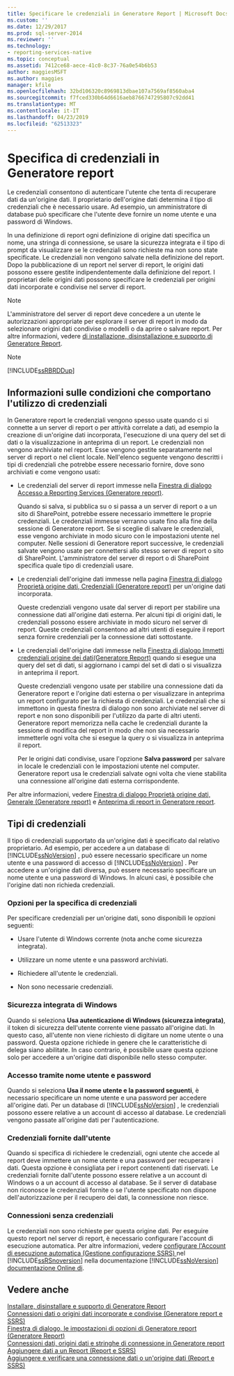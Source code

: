 ```yaml
---
title: Specificare le credenziali in Generatore Report | Microsoft Docs
ms.custom: ''
ms.date: 12/29/2017
ms.prod: sql-server-2014
ms.reviewer: ''
ms.technology:
- reporting-services-native
ms.topic: conceptual
ms.assetid: 7412ce68-aece-41c0-8c37-76a0e54b6b53
author: maggiesMSFT
ms.author: maggies
manager: kfile
ms.openlocfilehash: 32bd106320c8969813dbae107a7569af8560aba4
ms.sourcegitcommit: f7fced330b64d6616aeb8766747295807c92dd41
ms.translationtype: MT
ms.contentlocale: it-IT
ms.lasthandoff: 04/23/2019
ms.locfileid: "62513323"
---
```

# <a name="specify-credentials-in-report-builder"></a>Specifica di credenziali in Generatore report
  Le credenziali consentono di autenticare l'utente che tenta di recuperare dati da un'origine dati. Il proprietario dell'origine dati determina il tipo di credenziali che è necessario usare. Ad esempio, un amministratore di database può specificare che l'utente deve fornire un nome utente e una password di Windows.  
  
 In una definizione di report ogni definizione di origine dati specifica un nome, una stringa di connessione, se usare la sicurezza integrata e il tipo di prompt da visualizzare se le credenziali sono richieste ma non sono state specificate. Le credenziali non vengono salvate nella definizione del report. Dopo la pubblicazione di un report nel server di report, le origini dati possono essere gestite indipendentemente dalla definizione del report. I proprietari delle origini dati possono specificare le credenziali per origini dati incorporate e condivise nel server di report.  
  
> [!NOTE]  
>  L'amministratore del server di report deve concedere a un utente le autorizzazioni appropriate per esplorare il server di report in modo da selezionare origini dati condivise o modelli o da aprire o salvare report. Per altre informazioni, vedere [di installazione, disinstallazione e supporto di Generatore Report](../../2014/reporting-services/install-uninstall-and-report-builder-support.md).  
  
> [!NOTE]  
>  [!INCLUDE[ssRBRDDup](../includes/ssrbrddup-md.md)]  
  
## <a name="understanding-when-credentials-are-used"></a>Informazioni sulle condizioni che comportano l'utilizzo di credenziali  
 In Generatore report le credenziali vengono spesso usate quando ci si connette a un server di report o per attività correlate a dati, ad esempio la creazione di un'origine dati incorporata, l'esecuzione di una query del set di dati o la visualizzazione in anteprima di un report. Le credenziali non vengono archiviate nel report. Esse vengono gestite separatamente nel server di report o nel client locale. Nell'elenco seguente vengono descritti i tipi di credenziali che potrebbe essere necessario fornire, dove sono archiviati e come vengono usati:  
  
-   Le credenziali del server di report immesse nella [Finestra di dialogo Accesso a Reporting Services &#40;Generatore report&#41;](report-builder/reporting-services-login-dialog-box-report-builder.md).  
  
     Quando si salva, si pubblica su o si passa a un server di report o a un sito di SharePoint, potrebbe essere necessario immettere le proprie credenziali. Le credenziali immesse verranno usate fino alla fine della sessione di Generatore report. Se si sceglie di salvare le credenziali, esse vengono archiviate in modo sicuro con le impostazioni utente nel computer. Nelle sessioni di Generatore report successive, le credenziali salvate vengono usate per connettersi allo stesso server di report o sito di SharePoint. L'amministratore del server di report o di SharePoint specifica quale tipo di credenziali usare.  
  
-   Le credenziali dell'origine dati immesse nella pagina [Finestra di dialogo Proprietà origine dati, Credenziali &#40;Generatore report&#41;](../../2014/reporting-services/data-source-properties-dialog-box-credentials-report-builder.md) per un'origine dati incorporata.  
  
     Queste credenziali vengono usate dal server di report per stabilire una connessione dati all'origine dati esterna. Per alcuni tipi di origini dati, le credenziali possono essere archiviate in modo sicuro nel server di report. Queste credenziali consentono ad altri utenti di eseguire il report senza fornire credenziali per la connessione dati sottostante.  
  
-   Le credenziali dell'origine dati immesse nella [Finestra di dialogo Immetti credenziali origine dei dati&#40;Generatore Report&#41;](report-data/enter-data-source-credentials-dialog-box-report-builder.md) quando si esegue una query del set di dati, si aggiornano i campi del set di dati o si visualizza in anteprima il report.  
  
     Queste credenziali vengono usate per stabilire una connessione dati da Generatore report e l'origine dati esterna o per visualizzare in anteprima un report configurato per la richiesta di credenziali. Le credenziali che si immettono in questa finestra di dialogo non sono archiviate nel server di report e non sono disponibili per l'utilizzo da parte di altri utenti. Generatore report memorizza nella cache le credenziali durante la sessione di modifica del report in modo che non sia necessario immetterle ogni volta che si esegue la query o si visualizza in anteprima il report.  
  
     Per le origini dati condivise, usare l'opzione **Salva password** per salvare in locale le credenziali con le impostazioni utente nel computer. Generatore report usa le credenziali salvate ogni volta che viene stabilita una connessione all'origine dati esterna corrispondente.  
  
 Per altre informazioni, vedere [Finestra di dialogo Proprietà origine dati, Generale &#40;Generatore report&#41;](../../2014/reporting-services/data-source-properties-dialog-box-general-report-builder.md) e [Anteprima di report in Generatore report](report-builder/previewing-reports-in-report-builder.md).  
  
## <a name="types-of-credentials"></a>Tipi di credenziali  
 Il tipo di credenziali supportato da un'origine dati è specificato dal relativo proprietario. Ad esempio, per accedere a un database di [!INCLUDE[ssNoVersion](../includes/ssnoversion-md.md)] , può essere necessario specificare un nome utente e una password di accesso di [!INCLUDE[ssNoVersion](../includes/ssnoversion-md.md)] . Per accedere a un'origine dati diversa, può essere necessario specificare un nome utente e una password di Windows. In alcuni casi, è possibile che l'origine dati non richieda credenziali.  
  
### <a name="options-for-specifying-credentials"></a>Opzioni per la specifica di credenziali  
 Per specificare credenziali per un'origine dati, sono disponibili le opzioni seguenti:  
  
-   Usare l'utente di Windows corrente (nota anche come sicurezza integrata).  
  
-   Utilizzare un nome utente e una password archiviati.  
  
-   Richiedere all'utente le credenziali.  
  
-   Non sono necessarie credenziali.  
  
### <a name="windows-integrated-security"></a>Sicurezza integrata di Windows  
 Quando si seleziona **Usa autenticazione di Windows (sicurezza integrata)**, il token di sicurezza dell'utente corrente viene passato all'origine dati. In questo caso, all'utente non viene richiesto di digitare un nome utente o una password. Questa opzione richiede in genere che le caratteristiche di delega siano abilitate. In caso contrario, è possibile usare questa opzione solo per accedere a un'origine dati disponibile nello stesso computer.  
  
### <a name="user-name-and-password-login"></a>Accesso tramite nome utente e password  
 Quando si seleziona **Usa il nome utente e la password seguenti**, è necessario specificare un nome utente e una password per accedere all'origine dati. Per un database di [!INCLUDE[ssNoVersion](../includes/ssnoversion-md.md)] , le credenziali possono essere relative a un account di accesso al database. Le credenziali vengono passate all'origine dati per l'autenticazione.  
  
### <a name="prompted-credentials"></a>Credenziali fornite dall'utente  
 Quando si specifica di richiedere le credenziali, ogni utente che accede al report deve immettere un nome utente e una password per recuperare i dati. Questa opzione è consigliata per i report contenenti dati riservati. Le credenziali fornite dall'utente possono essere relative a un account di Windows o a un account di accesso al database. Se il server di database non riconosce le credenziali fornite o se l'utente specificato non dispone dell'autorizzazione per il recupero dei dati, la connessione non riesce.  
  
### <a name="no-credentials"></a>Connessioni senza credenziali  
 Le credenziali non sono richieste per questa origine dati. Per eseguire questo report nel server di report, è necessario configurare l'account di esecuzione automatica. Per altre informazioni, vedere [configurare l'Account di esecuzione automatica &#40;Gestione configurazione SSRS&#41; ](install-windows/configure-the-unattended-execution-account-ssrs-configuration-manager.md) nel [!INCLUDE[ssRSnoversion](../includes/ssrsnoversion-md.md)] nella documentazione [!INCLUDE[ssNoVersion](../includes/ssnoversion-md.md)] [documentazione Online di](https://go.microsoft.com/fwlink/?linkid=121312).  
  
## <a name="see-also"></a>Vedere anche  
 [Installare, disinstallare e supporto di Generatore Report](../../2014/reporting-services/install-uninstall-and-report-builder-support.md)   
 [Connessioni dati o origini dati incorporate e condivise &#40;Generatore report e SSRS&#41;](../../2014/reporting-services/embedded-and-shared-data-connections-or-data-sources-report-builder-and-ssrs.md)   
 [Finestra di dialogo, le impostazioni di opzioni di Generatore report &#40;Generatore Report&#41;](report-builder/set-default-options-for-report-builder.md)   
 [Connessioni dati, origini dati e stringhe di connessione in Generatore report](../../2014/reporting-services/data-connections-data-sources-and-connection-strings-in-report-builder.md)   
 [Aggiungere dati a un Report &#40;Report e SSRS&#41;](report-data/report-datasets-ssrs.md)   
 [Aggiungere e verificare una connessione dati o un'origine dati &#40;Report e SSRS&#41;](report-data/add-and-verify-a-data-connection-report-builder-and-ssrs.md)  
  
  
